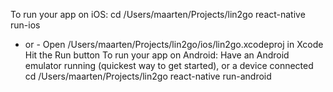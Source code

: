 To run your app on iOS:
   cd /Users/maarten/Projects/lin2go
   react-native run-ios
   - or -
   Open /Users/maarten/Projects/lin2go/ios/lin2go.xcodeproj in Xcode
   Hit the Run button
To run your app on Android:
   Have an Android emulator running (quickest way to get started), or a device connected
   cd /Users/maarten/Projects/lin2go
   react-native run-android

